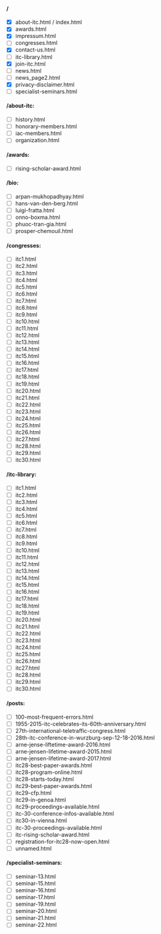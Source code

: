 #### /
- [x] about-itc.html / index.html
- [x] awards.html
- [x] impressum.html
- [ ] congresses.html
- [x] contact-us.html
- [ ] itc-library.html
- [x] join-itc.html
- [ ] news.html
- [ ] news_page2.html
- [x] privacy-disclaimer.html
- [ ] specialist-seminars.html

#### /about-itc:
- [ ] history.html
- [ ] honorary-members.html
- [ ] iac-members.html
- [ ] organization.html

#### /awards:
- [ ] rising-scholar-award.html

#### /bio:
- [ ] arpan-mukhopadhyay.html
- [ ] hans-van-den-berg.html
- [ ] luigi-fratta.html
- [ ] onno-boxma.html
- [ ] phuoc-tran-gia.html
- [ ] prosper-chemouil.html

#### /congresses:
- [ ] itc1.html
- [ ] itc2.html
- [ ] itc3.html
- [ ] itc4.html
- [ ] itc5.html
- [ ] itc6.html
- [ ] itc7.html
- [ ] itc8.html
- [ ] itc9.html
- [ ] itc10.html
- [ ] itc11.html
- [ ] itc12.html
- [ ] itc13.html
- [ ] itc14.html
- [ ] itc15.html
- [ ] itc16.html
- [ ] itc17.html
- [ ] itc18.html
- [ ] itc19.html
- [ ] itc20.html
- [ ] itc21.html
- [ ] itc22.html
- [ ] itc23.html
- [ ] itc24.html
- [ ] itc25.html
- [ ] itc26.html
- [ ] itc27.html
- [ ] itc28.html
- [ ] itc29.html
- [ ] itc30.html

#### /itc-library:
- [ ] itc1.html
- [ ] itc2.html
- [ ] itc3.html
- [ ] itc4.html
- [ ] itc5.html
- [ ] itc6.html
- [ ] itc7.html
- [ ] itc8.html
- [ ] itc9.html
- [ ] itc10.html
- [ ] itc11.html
- [ ] itc12.html
- [ ] itc13.html
- [ ] itc14.html
- [ ] itc15.html
- [ ] itc16.html
- [ ] itc17.html
- [ ] itc18.html
- [ ] itc19.html
- [ ] itc20.html
- [ ] itc21.html
- [ ] itc22.html
- [ ] itc23.html
- [ ] itc24.html
- [ ] itc25.html
- [ ] itc26.html
- [ ] itc27.html
- [ ] itc28.html
- [ ] itc29.html
- [ ] itc30.html

#### /posts:
- [ ] 100-most-frequent-errors.html
- [ ] 1955-2015-itc-celebrates-its-60th-anniversary.html
- [ ] 27th-international-teletraffic-congress.html
- [ ] 28th-itc-conference-in-wurzburg-sep-12-18-2016.html
- [ ] arne-jense-liftetime-award-2016.html
- [ ] arne-jensen-lifetime-award-2015.html
- [ ] arne-jensen-lifetime-award-2017.html
- [ ] itc28-best-paper-awards.html
- [ ] itc28-program-online.html
- [ ] itc28-starts-today.html
- [ ] itc29-best-paper-awards.html
- [ ] itc29-cfp.html
- [ ] itc29-in-genoa.html
- [ ] itc29-proceedings-available.html
- [ ] itc-30-conference-infos-available.html
- [ ] itc30-in-vienna.html
- [ ] itc-30-proceedings-available.html
- [ ] itc-rising-scholar-award.html
- [ ] registration-for-itc28-now-open.html
- [ ] unnamed.html

#### /specialist-seminars:
- [ ] seminar-13.html
- [ ] seminar-15.html
- [ ] seminar-16.html
- [ ] seminar-17.html
- [ ] seminar-19.html
- [ ] seminar-20.html
- [ ] seminar-21.html
- [ ] seminar-22.html
